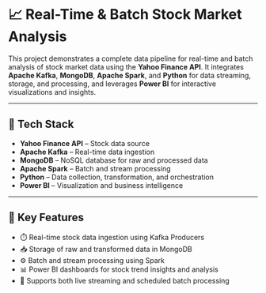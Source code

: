 # 📈 Real-Time & Batch Stock Market Analysis

This project demonstrates a complete data pipeline for real-time and batch analysis of stock market data using the **Yahoo Finance API**. It integrates **Apache Kafka**, **MongoDB**, **Apache Spark**, and **Python** for data streaming, storage, and processing, and leverages **Power BI** for interactive visualizations and insights.

---

## 🧰 Tech Stack

- **Yahoo Finance API** – Stock data source  
- **Apache Kafka** – Real-time data ingestion  
- **MongoDB** – NoSQL database for raw and processed data  
- **Apache Spark** – Batch and stream processing  
- **Python** – Data collection, transformation, and orchestration  
- **Power BI** – Visualization and business intelligence  

---

## 📌 Key Features

- ⏱️ Real-time stock data ingestion using Kafka Producers  
- 📥 Storage of raw and transformed data in MongoDB  
- ⚙️ Batch and stream processing using Spark  
- 📊 Power BI dashboards for stock trend insights and analysis  
- 🔄 Supports both live streaming and scheduled batch processing  


